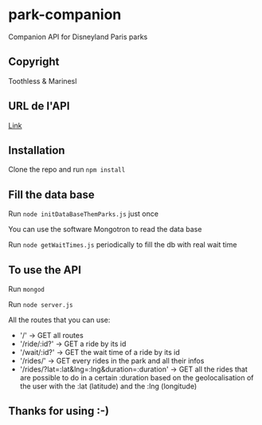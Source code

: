 # park-companion
Companion API for Disneyland Paris parks

## Copyright
Toothless & Marinesl

## URL de l'API
[Link](http://api.fxbresson.fr:3000/)

## Installation
Clone the repo and run `npm install`

## Fill the data base
Run `node initDataBaseThemParks.js` just once

You can use the software Mongotron to read the data base

Run `node getWaitTimes.js` periodically to fill the db with real wait time

## To use the API
Run `mongod`

Run `node server.js`

All the routes that you can use:
* '\/' -> GET all routes
* '/ride/:id?' -> GET a ride by its id
* '/wait/:id?' -> GET the wait time of a ride by its id
* '/rides/' -> GET every rides in the park and all their infos
* '/rides/?lat=:lat&lng=:lng&duration=:duration' -> GET all the rides that are possible to do in a certain :duration based on the geolocalisation of the user with the :lat (latitude) and the :lng (longitude)

## Thanks for using :-)
